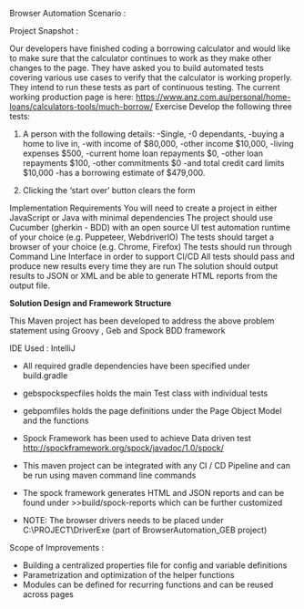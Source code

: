 Browser Automation Scenario :

Project Snapshot :

Our developers have finished coding a borrowing calculator and would like to make sure that the calculator continues to work as they make other changes
to the page. They have asked you to build automated tests covering various use cases to verify that the calculator is working properly. They intend to run
these tests as part of continuous testing.
The current working production page is here: https://www.anz.com.au/personal/home-loans/calculators-tools/much-borrow/
Exercise
Develop the following three tests:
1. A person with the following details:
-Single,
-0 dependants,
-buying a home to live in,
-with income of $80,000,
-other income $10,000,
-living expenses $500,
-current home loan repayments $0,
-other loan repayments $100,
-other commitments $0
-and total credit card limits $10,000
-has a borrowing estimate of $479,000.

2. Clicking the ‘start over’ button clears the form

Implementation Requirements
You will need to create a project in either JavaScript or Java with minimal dependencies
The project should use Cucumber (gherkin - BDD) with an open source UI test automation runtime of your choice (e.g. Puppeteer, WebdriverIO)
The tests should target a browser of your choice (e.g. Chrome, Firefox)
The tests should run through Command Line Interface in order to support CI/CD
All tests should pass and produce new results every time they are run
The solution should output results to JSON or XML and be able to generate HTML reports from the output file.


**Solution Design and Framework Structure**

This Maven project has been developed to address the above problem statement using Groovy , Geb and Spock BDD framework

IDE Used : IntelliJ 

- All required gradle dependencies have been specified under build.gradle

- gebspockspecfiles holds the main Test class with individual tests

- gebpomfiles holds the page definitions under the Page Object Model and the functions 

- Spock Framework has been used to achieve Data driven test
  http://spockframework.org/spock/javadoc/1.0/spock/

- This maven project can be integrated with any CI / CD Pipeline and can be run using maven command line commands

- The spock framework generates HTML and JSON reports and can be found under >>build/spock-reports which can be further customized

- NOTE: The browser drivers needs to be placed under C:\PROJECT\DriverExe (part of BrowserAutomation_GEB project)



Scope of Improvements :

- Building a centralized properties file for config and variable definitions
- Parametrization and optimization of the helper functions
- Modules can be defined for recurring functions and can be reused across pages


 




